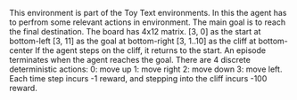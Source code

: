 
This environment is part of the Toy Text environments. In this the agent has to perfrom some relevant actions in environment. The main goal is to reach the final destination.
The board has 4x12 matrix.
[3, 0] as the start at bottom-left
[3, 11] as the goal at bottom-right
[3, 1..10] as the cliff at bottom-center
If the agent steps on the cliff, it returns to the start. An episode terminates when the agent reaches the goal.
There are 4 discrete deterministic actions:
0: move up
1: move right
2: move down
3: move left.
Each time step incurs -1 reward, and stepping into the cliff incurs -100 reward.

